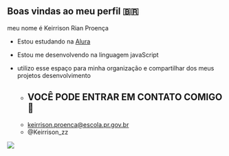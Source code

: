 ## Boas vindas ao meu perfil 🇧🇷

 meu nome é Keirrison Rian Proença

 - Estou estudando na [Alura](https://alura.com.br)
 - Estou me desenvolvendo na linguagem javaScript
 - utilizo esse espaço para minha organização e compartilhar dos meus projetos desenvolvimento

   - ## VOCÊ PODE ENTRAR EM CONTATO COMIGO 🥇
   -  keirrison.proenca@escola.pr.gov.br
   -  @Keirrison_zz
      


![](https://media.tenor.com/c3LZMXbt3W4AAAAi/menft.gif) 
